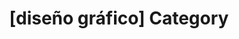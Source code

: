 ---
article_id: 0
description: List of articles under [diseño gráfico] category.
image: http://huntingbears.com.ve/static/img/site/mstile-310x310.png
layout: category
slug: diseno-grafico
title: '[diseño gráfico] Category'
---